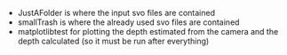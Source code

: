 - JustAFolder is where the input svo files are contained
- smallTrash is where the already used svo files are contained
- matplotlibtest for plotting the depth estimated from the camera and the depth calculated (so it must be run after everything)
